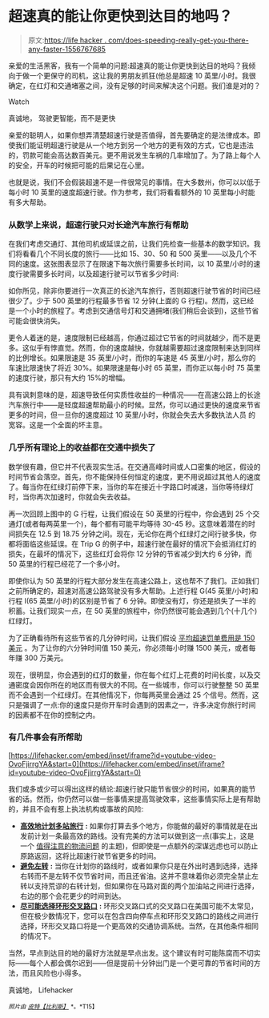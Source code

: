 # 超速真的能让你更快到达目的地吗？

> 原文:[https://life hacker . com/does-speeding-really-get-you-there-any-faster-1556767685](https://lifehacker.com/does-speeding-really-get-you-there-any-faster-1556767685)

亲爱的生活黑客，我有一个简单的问题:超速真的能让你更快到达目的地吗？我倾向于做一个更保守的司机，这让我的男朋友抓狂(他总是超速 10 英里/小时。我很确定，在红灯和交通堵塞之间，没有足够的时间来解决这个问题。我们谁是对的？

Watch

真诚地，
驾驶更智能，而不是更快

亲爱的聪明人，如果你想弄清楚超速行驶是否值得，首先要确定的是法律成本。即使我们能证明超速行驶是从一个地方到另一个地方的更有效的方式，它也是违法的，罚款可能会高达数百美元。更不用说发生车祸的几率增加了。为了路上每个人的安全，开车的时候把可能的后果记在心里。

也就是说，我们不会假装超速不是一件很常见的事情。在大多数州，你可以以低于每小时 10 英里的速度超速行驶。作为参考，我们将看看额外的 10 英里每小时能有多大帮助。

### 从数学上来说，超速行驶只对长途汽车旅行有帮助

在我们考虑交通灯、其他司机或延误之前，让我们先检查一些基本的数学知识。我们将看看几个不同长度的旅行——比如 15、30、50 和 500 英里——以及几个不同的速度。这张图表显示了在限速下每次旅行需要多长时间，以 10 英里/小时的速度行驶需要多长时间，以及超速行驶可以节省多少时间:

如你所见，除非你要进行一次真正的长途汽车旅行，否则超速行驶节省的时间已经很少了。少于 500 英里的行程最多节省 12 分钟(上面的 G 行程)。然而，这已经是一个小时的旅程了。考虑到交通信号灯和交通拥堵(我们稍后会谈到)，这些节省可能会很快消失。

更令人着迷的是，速度限制已经越高，你通过超过它节省的时间就越少，而不是更多。这似乎有悖直觉。然而，你的速度越快，你就越需要超过速度限制来达到同样的比例增长。如果限速是 35 英里/小时，而你的车速是 45 英里/小时，那么你的车速比限速快了将近 30%。如果限速是每小时 65 英里，而你正以每小时 75 英里的速度行驶，那只有大约 15%的增幅。

具有讽刺意味的是，超速导致任何实质性收益的一种情况——在高速公路上的长途汽车旅行中——是轻度超速帮助最小的时候。显然，你可以通过更快的速度来节省更多的时间，但一旦你的速度超过 10 英里/小时，你就会失去大多数执法人员 的宽容。这是一个全面的坏主意。

### 几乎所有理论上的收益都在交通中损失了

数学很有趣，但它并不代表现实生活。在交通高峰时间或人口密集的地区，假设的时间节省会落空。首先，你不能保持任何恒定的速度，更不用说超过其他人的速度了。每当你在红绿灯前停下来，当你的车在接近十字路口时减速，当你等待绿灯时，当你再次加速时，你就会失去收益。

再一次回顾上图中的 G 行程，让我们假设在 50 英里的行程中，你会遇到 25 个交通灯(或者每两英里一个)，每个都有可能平均等待 30-45 秒。这意味着潜在的时间损失在 12.5 到 18.75 分钟之间。现在，无论你在两个红绿灯之间行驶多快，你都将面临这些延误。在 Trip G 的例子中，超速行驶在最好的情况下会抵消红灯的损失，在最坏的情况下，这些红灯会将你 12 分钟的节省减少到大约 6 分钟，而 50 英里的行程已经花了一个多小时。

即使你认为 50 英里的行程大部分发生在高速公路上，这也帮不了我们。正如我们之前所确定的，超速对高速公路驾驶没有多大帮助。上述行程 G(45 英里/小时)和行程 I(65 英里/小时)的区别是节省了 6 分钟。即使没有灯，你还是损失了一半的积蓄。让我们现实一点，在 50 英里的旅程中，你仍然很可能会遇到几个(十几个)红绿灯。

为了正确看待所有这些节省的几分钟时间，让我们假设 [平均超速罚单费用是 150 美元](http://blog.esurance.com/speeding-tickets-where-does-your-state-rank/) 。为了让你的六分钟时间值 150 美元，你必须每小时赚 1500 美元，或者每年赚 300 万美元。

现在，很明显，你会遇到的红灯的数量，你在每个红灯上花费的时间长度，以及交通密度会因你所在的地区而有很大的不同。在一些城市，你可以行驶整整 50 英里而不会遇到一个红绿灯。在其他情况下，你每两英里会通过 25 个信号。然而，这只是强调了一点:你的速度只是你开车时会遇到的因素之一，许多决定你旅行时间的因素都不在你的控制之内。

### 有几件事会有所帮助

 [https://lifehacker.com/embed/inset/iframe?id=youtube-video-OvoFjirrgYA&start=0](https://lifehacker.com/embed/inset/iframe?id=youtube-video-OvoFjirrgYA&start=0) 

我们或多或少可以得出这样的结论:超速行驶只能节省很少的时间，如果真的能节省的话。然而，你仍然可以做一些事情来提高驾驶效率，这些事情实际上是有帮助的，并且不会有惹上执法机构或事故的风险:

*   [**高效地计划多站旅行**](https://www.youtube.com/watch?feature=player_detailpage&v=BmsC6AEbkrw) **:** 如果你打算去多个地方，你能做的最好的事情就是在出发前计划一条最高效的路线。没有完美的方法可以做到这一点(事实上，这是一个 [值得注意的物流问题](http://en.wikipedia.org/wiki/Travelling_salesman_problem) 的主题)，但即使是一点额外的深谋远虑也可以防止原路返回，这将比超速行驶节省更多的时间。
*   [**避免左转**](https://lifehacker.com/save-gas-by-avoiding-left-turns-whenever-possible-475007990) **:** 当你在计划你的路线时，或者如果你只是在外出时遇到选择，选择右转而不是左转不仅节省时间，而且还省油。这并不意味着你必须完全禁止左转以支持荒谬的右转计划，但如果你在马路对面的两个加油站之间进行选择，右边的那个会花更少的时间到达。
*   [**尽可能选择环形交叉路口**](http://www.treehugger.com/cars/mythbusters-roundabouts-vs-4-way-stop-intersection-which-more-efficient-video.html) **:** 环形交叉路口式的交叉路口在美国可能不太常见，但在极少数情况下，您可以在包含四向停车点和环形交叉路口的路线之间进行选择，环形交叉路口将是一个更高效的交通协调系统。当然，在其他条件相同的情况下。

当然，早点到达目的地的最好方法就是早点出发。这个建议有时可能陈腐而不切实际——每个人都会偶尔迟到——但是提前十分钟出门是一个更可靠的节省时间的方法，而且风险也小得多。

真诚地，
Lifehacker

<small>*照片由*</small> [<small>*皮特【比利斯】*</small>](https://www.flickr.com/photos/video4net/4103124627/) <small>*。*T15】</small>